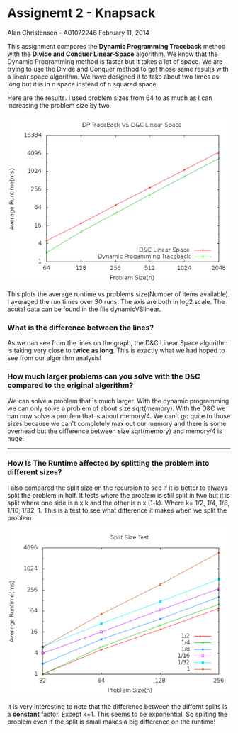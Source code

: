 Assignemt 2 - Knapsack
======================

Alan Christensen - A01072246
February 11, 2014

This assignment compares the **Dynamic Programming Traceback** method with the **Divide and Conquer Linear-Space** algorithm. We know that the Dynamic Programming method is faster but it takes a lot of space. We are trying to use the Divide and Conquer method to get those same results with a linear space algorithm. We have designed it to take about two times as long but it is in n space instead of n squared space.

Here are the results. I used problem sizes from 64 to as much as I can increasing the problem size by two.

![Linear VS DP](dynamicVSlinear.png)

This plots the average runtime vs problems size(Number of items available). I averaged the run times over 30 runs. The axis are both in log2 scale. The acutal data can be found in the file dynamicVSlinear.

### What is the difference between the lines?

As we can see from the lines on the graph, the D&amp;C Linear Space algorithm is taking very close to **twice as long**. This is exactly what we had hoped to see from our algorithm analysis!

### How much larger problems can you solve with the D&C compared to the original algorithm?

We can solve a problem that is much larger. With the dynamic programming we can only solve a problem of about size sqrt(memory). With the D&C we can now solve a problem that is about memory/4. We can't go quite to those sizes because we can't completely max out our memory and there is some overhead but the difference between size sqrt(memory) and memory/4 is huge!

------------------------------------------------

### How Is The Runtime affected by splitting the problem into different sizes?

I also compared the split size on the recursion to see if it is better to always split the problem in half. It tests where the problem is still split in two but it is split where one side is n x k and the other is n x (1-k). Where k= 1/2, 1/4, 1/8, 1/16, 1/32, 1. This is a test to see what difference it makes when we split the problem.

![linear split](linearSplit.png)

It is very interesting to note that the difference between the differnt splits is a **constant** factor. Except k=1. This seems to be exponential. So spliting the problem even if the split is small makes a big difference on the runtime!
